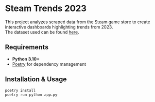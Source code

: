 # Steam Trends 2023

This project analyzes scraped data from the Steam game store to create interactive dashboards highlighting trends from 2023.  
The dataset used can be found [here](https://docs.google.com/spreadsheets/d/1D5MErWbFJ2Gsde9QxJ_HNMltKfF6fHCYdv4OQpXdnZ4/edit?gid=1714749788#gid=1714749788).

## Requirements
- **Python 3.10+**
- [Poetry](https://python-poetry.org) for dependency management

## Installation & Usage
   ```bash
   poetry install
   poetry run python app.py
